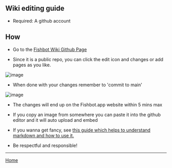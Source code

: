 ## Wiki editing guide ##

- Required: A github account

## How ##

- Go to the <a href="https://github.com/fishbotapp/fishbotwiki/" target="_blank">Fishbot Wiki Github Page</a>

- Since it is a public repo, you can click the edit icon and changes or add pages as you like.

![image](https://github.com/fishbotapp/fishbotwiki/assets/163616414/c0fbd9e2-0015-49f6-85f9-7b3a5dece388)



- When done with your changes remember to 'commit to main'

![image](https://github.com/fishbotapp/fishbotwiki/assets/163616414/f7fe6aeb-4cd7-4f2b-a1fe-33698a486c91)


- The changes will end up on the Fishbot.app website within 5 mins max

- If you copy an image from somewhere you can paste it into the github editor and it will auto upload and embed

- If you wanna get fancy, see [this guide which helps to understand markdown and how to use it.](https://support.squarespace.com/hc/en-us/articles/206543587-Markdown-cheat-sheet)

- Be respectful and responsible!


-----------------------------

[Home](https://fishbotapp.github.io/fishbotwiki/)
